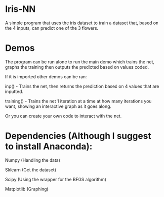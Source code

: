 # Iris-NN
A simple program that uses the iris dataset to train a dataset that, based on the 4 inputs, can predict one of the 3 flowers.


# Demos
The program can be run alone to run the main demo which trains the net, graphs the training then outputs the predicted based on values coded.

If it is imported other demos can be ran:

inp() - Trains the net, then returns the prediction based on 4 values that are inputted.

training() - Trains the net 1 iteration at a time at how many iterations you want, showing an interactive graph as it goes along.

Or you can create your own code to interact with the net.



# Dependencies (Although I suggest to install Anaconda):

Numpy (Handling the data)

Sklearn (Get the dataset)

Scipy (Using the wrapper for the BFGS algorithm)

Matplotlib (Graphing)
